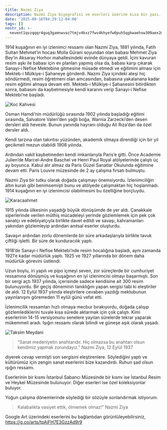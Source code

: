 ```yaml
---
title: Nazmi Ziya
description: Nazmi Ziya biyografisi ve eserleri üzerine kısa bir yazı.
date: '2025-09-16T04:29:12-04:00'
tags: []
nostr_id: >-
  nevent1qvzqqqr4guq3gamnwvaz7tmjv4kxz7fwv4khyefw0puh5qgkwaehxw309aex2mrp0yhxummnw3ezucnpdejqz9rhwden5te0wfjkccte9ejxzmt4wvhxjmcprpmhxue69uhhyetvv9ujuumwdae8gtnnda3kjctvqyxhwumn8ghj7mn0wvhxcmmvqyt8wumn8ghj7un9d3shjtnswf5k6ctv9ehx2aqppamhxue69uhkummnw3ezumt0d5q3vamnwvaz7tmjv4kxz7fwdehhxtnnda3kjctvqyd8wumn8ghj7ctjw35kxmr9wvhxcctev4erxtnwv4mhxqg7waehxw309akkcuewv94kgetwd9azuetyw5h8gu30dehhxarjqqs099mp8npry60e9cjzc9vj253p0a694dsn423uma0hrn67fvgv40sfmqvty
---
```


1914 kuşağının en iyi izlenimci ressamı olan Nazmi Ziya, 1881 yılında, Fatih Sultan Mehmet’in hocası Molla Gürani soyundan olan babası Mehmet Ziya Bey’in Aksaray Horhor mahallesindeki evinde dünyaya geldi. İçini kavuran resim aşkı ile babası için ev planları yapmış olsa da, babası karşı çıkarak Sanayi-i Nefise Mektebine gitmesine müsade etmedi ve eğitimini alması için Mekteb-i Mülkiye-i Şahaneye gönderdi. Nazmi Ziya içindeki ateşi hiç söndürmedi, resim öğretmeni olan amcasından, babasına yakalanana kadar resim eğitimi almaya devam etti. Mekteb-i Mülkiye-i Şahanesini bitirdikten sonra, babasını da kaybetmesiyle kendi kararını verip Sanayi-i Nefise Mektebi’ne başladı.

![Koc Kahvesi](https://emre.xyz/images/koc-kahvesi.jpg)

Osman Hamdi’nin müdürlüğü sırasında 1902 yılında başladığı eğitimi sırasında, Salvatore Valeri’den yağlı boğa, Warnia Zarzecki’den desen dersleri aldı hevesle. Bunun yanında hayranı olduğu Ali Rıza’dan da özel dersler aldı.

Kendi tarzına olan takıntısı yüzünden, akademik olmaya direndiği için bir yıl gecikmeli mezun olabildi 1908 yılında.

Ardından vakit kaybetmeden kendi imkanlarıyla Paris’e gitti. Önce Academie Julien’de Marcel-Andre Baschel ve Henri Paul Royal atölyelerinde çalıştı üç ay boyunca. Kabul alır almaz da Paris Güzel Sanatlar Okulunda eğitimine devam etti. Paris Louvre müzesinde de 2 ay çalışma fırsatı bulmuştu.

Nazmi Ziya bir tutku olarak doğada çalışmayı önemsiyordu. İzlenimciliğin altın kuralı gibi benimsemişti bunu ve atölyede çalışmaktan hiç hoşlanmadı. 1914 kuşağının en iyi izlenimcisi olabilmesini bu özelliğine borçluydu.

![Karacaahmet](https://emre.xyz/images/karacaahmet.jpg)

1915 yılında ülkesinin yaşadığı büyük dönüşümde de yer aldı. Çanakkale siperlerinde verilen müthiş mücadeleyi yerinde gözlemlemek için pek çok sanatçı ve edebiyatçıyla birlikte davet edildi ve savaşı, kahramanları yakından gözlemleyip ardından anıtsal eserler oluşturdu.

Savaşın ardından zorlu dönemlerde bir süre arkadaşlarıyla birlikte tavuk çiftliği işletti. Bir süre de kunduracılık yaptı.

1918’de Sanayi-i Nefise Mektebi’nde resim hocalığına başladı, aynı zamanda 1921’e kadar müdürlük yaptı. 1925 ve 1927 yıllarında bir dönem daha müdürlük görevini üstlendi.

Uzun boylu, iri yapılı ve pipo içmeyi seven, zor süreçlerde bir cumhuriyet ressamına dönüşmüş ve kuşağının en iyi izlenimcisi olmayı başarmıştı. Son bir sergi açtı 1937 yılında, içerisinde sadece kendisine ait 300 resim bulunuyordu. Bir geçiş döneminin tanıklığını yapan sergisi tabi ki eleştiriler de aldı. 12 Eylül 1937 yılında eleştirilere cevaben yazdığı mektubunun yayınlanışını göremeden 11 eylül günü vefat etti.

İzlenimcilik ressamları hızlı olmaya mecbur bırakıyordu, doğada çalışıp gözlemlediklerini tuvale kısa sürede aktarmak için çok çalıştı. Kimi eserlerinin 14-15 versiyonunu senelere yayılan sürelerde tekrar yaparak mükemmeli aradı. Işığın ressamı olarak bilindi ve güneşe aşık olarak yaşadı.

![Taksim Meydani](https://emre.xyz/images/taksim-meydani.jpg)

> “Sanat medeniyetin anahtarıdır. Hiç olmazsa bu anahtarı olsun kendimiz yapmak zorundayız.” Nazmi Ziya, 12 Eylül 1937

diyerek cevap vermişti son sergisini eleştirenlere. Söylediğini yaptı ve kültürümüz için zengin sanat eserlerini bize kazandırdı. Ruhun şad olsun ışığın ressamı.

Eserlerinin bir kısmı İstanbul Sabancı Müzesinde bir kısmı ise İstanbul Resim ve Heykel Müzesinde bulunuyor. Diğer eserleri ise özel koleksiyonlar buluyor.

Yoğun çalışma dönemlerinde söylediği bir sözüyle sonlandırmak istiyorum.

> Kalabalıkta vasiyet ettik, ölmemek olmaz!" Nazmi Ziya

Google Art üzerindeki eserlerini bu bağlantıdan görüntüleyebilirsiniz, https://g.co/arts/tpAjFH7E3GzzAd9r9


